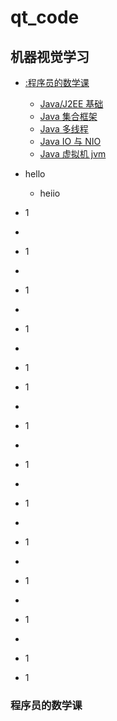 # qt_code
## 机器视觉学习
- [:程序员的数学课](#程序员的数学课)
  - [Java/J2EE 基础](#javaj2ee-基础)
  - [Java 集合框架](#java-集合框架)
  - [Java 多线程](#java-多线程)
  - [Java IO 与 NIO](#java-io-与-nio)
  - [Java 虚拟机 jvm](#java-虚拟机-jvm) 
- hello
	 - heiio



- 1
- 
- 1
- 
- 1
- 
- 1
- 
- 1
- 1
- 
- 1
- 
- 1
- 
- 1
- 
- 1
- 
- 1
- 
- 1
- 
- 1
- 1
### 程序员的数学课
